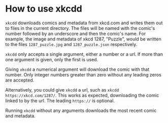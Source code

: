 # How to use xkcdd

`xkcdd` downloads comics and metadata from xkcd.com and writes them out to files in the current directory. The files will be named with the comic's number followed by an underscore and then the comic's name. For example, the image and metadata of  xkcd 1287, "Puzzle", would be written to the files `1287_puzzle.jpg` and `1287_puzzle.json` respectively.

`xkcdd` only accepts a single argument, either a number or a url. If more than one argument is given, only the first is used.

Giving `xkcdd` a numerical argument will download the comic with that number.  Only integer numbers greater than zero without any leading zeros are accepted.

Alternatively, you could give `xkcdd` a url, such as `xkcdd https://xkcd.com/1287/`. This works as expected, downloading the comic linked to by the url. The leading `https://` is optional.

Running `xkcdd` without any arguments downloads the most recent comic and metadata.
